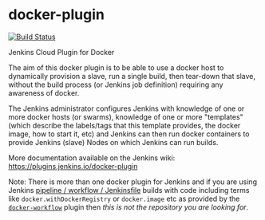 docker-plugin
=============

[![Build Status](https://ci.jenkins.io/buildStatus/icon?job=Plugins/docker-plugin/master)](https://ci.jenkins.io/job/Plugins/job/docker-plugin/job/master/)

Jenkins Cloud Plugin for Docker

The aim of this docker plugin is to be able to use a docker host to
dynamically provision a slave, run a single build, then tear-down
that slave, without the build process (or Jenkins job definition)
requiring any awareness of docker.

The Jenkins administrator configures Jenkins with
knowledge of one or more docker hosts (or swarms),
knowledge of one or more "templates"
(which describe
the labels/tags that this template provides,
the docker image,
how to start it,
etc)
and Jenkins can then run docker containers to provide Jenkins (slave) Nodes on which Jenkins can run builds.

More documentation available on the Jenkins wiki: https://plugins.jenkins.io/docker-plugin

Note: There is more than one docker plugin for Jenkins and if you are using Jenkins [pipeline / workflow / Jenkinsfile](https://jenkins.io/doc/book/pipeline/docker/) builds with code including terms like `docker.withDockerRegistry` or `docker.image` etc as provided by the [`docker-workflow`](https://plugins.jenkins.io/docker-workflow) plugin then _this is not the repository you are looking for_.
